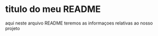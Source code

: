 # titulo do meu README

aqui neste arquivo README teremos as informaçoes relativas ao nosso projeto
